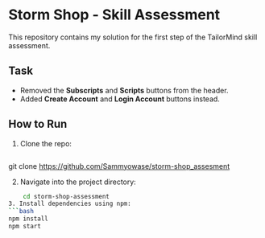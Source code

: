 # Storm Shop - Skill Assessment

This repository contains my solution for the first step of the TailorMind skill assessment.

## Task
- Removed the **Subscripts** and **Scripts** buttons from the header.  
- Added **Create Account** and **Login Account** buttons instead.  

## How to Run
1. Clone the repo:
   ```bash
git clone https://github.com/Sammyowase/storm-shop_assesment

2. Navigate into the project directory:
```bash
    cd storm-shop-assessment
3. Install dependencies using npm: 
```bash
npm install
npm start
